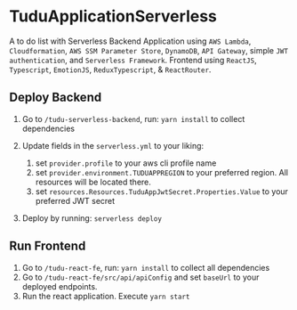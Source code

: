 # TuduApplicationServerless

A to do list with Serverless Backend Application using `AWS Lambda`, `Cloudformation`, `AWS SSM Parameter Store`, `DynamoDB`, `API Gateway`, simple `JWT authentication`, and `Serverless Framework`. Frontend using `ReactJS`, `Typescript`, `EmotionJS`, `ReduxTypescript`, & `ReactRouter`.

## Deploy Backend

1. Go to `/tudu-serverless-backend`, run: `yarn install` to collect dependencies
2. Update fields in the `serverless.yml` to your liking:
    1. set `provider.profile` to your aws cli profile name
    2. set `provider.environment.TUDUAPPREGION` to your preferred region. All resources will be located there.
    3. set `resources.Resources.TuduAppJwtSecret.Properties.Value` to your preferred JWT secret

3. Deploy by running: `serverless deploy`

## Run Frontend

1. Go to `/tudu-react-fe`, run: `yarn install` to collect all dependencies
2. Go to `/tudu-react-fe/src/api/apiConfig` and set `baseUrl` to your deployed endpoints.
3. Run the react application. Execute `yarn start`